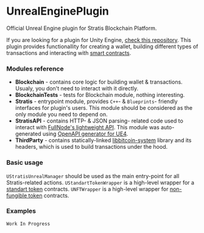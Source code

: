 # UnrealEnginePlugin
Official Unreal Engine plugin for Stratis Blockchain Platform.

If you are looking for a plugin for Unity Engine, [check this repository](https://github.com/stratisproject/Unity3dIntegration).
This plugin provides functionallity for creating a wallet, building different types of transactions and interacting with [smart contracts](https://academy.stratisplatform.com/Architecture%20Reference/SmartContracts/smartcontracts-introduction.html).

### Modules reference
* **Blockchain** - contains core logic for building wallet & transactions. Usualy, you don't need to interact with it directly.
* **BlockchainTests** - tests for Blockchain module, nothing interesting.
* **Stratis** - entrypoint module, provides `C++`- & `Blueprints`- friendly interfaces for plugin's users. This module should be considered as the only module you need to depend on.
* **StratisAPI** - contains HTTP- & JSON parsing- related code used to interact with [FullNode's lightweight API](https://github.com/stratisproject/StratisFullNode/tree/master/src/Stratis.Features.Unity3dApi). This module was auto-generated using [OpenAPI generator for UE4](https://openapi-generator.tech/docs/generators/cpp-ue4/).
* **ThirdParty** - contains statically-linked [libbitcoin-system](https://github.com/libbitcoin/libbitcoin-system) library and its headers, which is used to build transactions under the hood.

### Basic usage

`UStratisUnrealManager` should be used as the main entry-point for all Stratis-related actions.
`UStandartTokenWrapper` is a high-level wrapper for a [standart token](https://ethereum.org/en/developers/docs/standards/tokens/erc-20/) contracts.
`UNFTWrapper` is a high-level wrapper for [non-fungible token](https://ethereum.org/en/developers/docs/standards/tokens/erc-721/) contracts.

### Examples
`Work In Progress`
